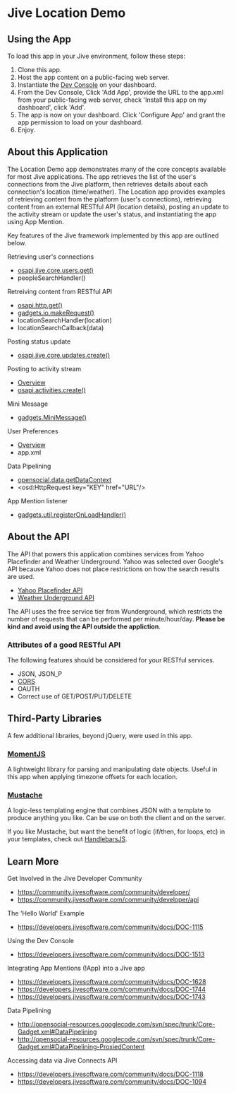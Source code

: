 # Jive Location Demo

## Using the App
To load this app in your Jive environment, follow these steps:

1. Clone this app.
2. Host the app content on a public-facing web server. 
3. Instantiate the [Dev Console](https://developers.jivesoftware.com/community/docs/DOC-1513) on your dashboard. 
4. From the Dev Console, Click 'Add App', provide the URL to the app.xml from your public-facing web server, check 'Install this app on my dashboard', click 'Add'. 
5. The app is now on your dashboard. Click 'Configure App' and grant the app permission to load on your dashboard. 
6. Enjoy.


## About this Application
The Location Demo app demonstrates many of the core concepts available for most Jive applications. The app retrieves the list of the user's connections from the Jive platform, then retrieves details about each connection's location (time/weather). 
The Location app provides examples of retrieving content from the platform (user's connections), retrieving content from an external RESTful API (location details), posting an update to the activity stream or update the user's status, and instantiating the app using App Mention. 

Key features of the Jive framework implemented by this app are outlined below. 

Retrieving user's connections
* [osapi.jive.core.users.get()](http://docs.jivesoftware.com/apireferences/5.0.2/javascriptapi/osapi.jive.core.User.html#method_activities.get)
* peopleSearchHandler()

Retreiving content from RESTful API
* [osapi.http.get()](http://docs.opensocial.org/display/OSD/Osapi.http+%28v0.9%29#Osapi.http%28v0.9%29-osapi.http.get)
* [gadgets.io.makeRequest()](https://developers.google.com/gadgets/docs/reference/#gadgets.io.makeRequest)
* locationSearchHandler(location)
* locationSearchCallback(data)

Posting status update
* [osapi.jive.core.updates.create()](https://developers.jivesoftware.com/community/docs/DOC-1117)

Posting to activity stream
* [Overview](https://developers.jivesoftware.com/community/docs/DOC-1431)
* [osapi.activities.create()](http://opensocial-resources.googlecode.com/svn/spec/1.0/Social-Gadget.xml#osapi.activities.create)

Mini Message
* [gadgets.MiniMessage()](https://developers.google.com/gadgets/docs/reference/#gadgets.MiniMessage)

User Preferences
* [Overview](https://developers.google.com/gadgets/docs/xml_reference#Userprefs_Ref)
* app.xml

Data Pipelining
* [opensocial.data.getDataContext](http://opensocial-resources.googlecode.com/svn/spec/0.9/OpenSocial-Data-Pipelining.xml#rfc.section.11)
* &lt;osd:HttpRequest key="KEY" href="URL"/&gt;

App Mention listener
* [gadgets.util.registerOnLoadHandler()](https://developers.google.com/gadgets/docs/reference/#gadgets.util.registerOnLoadHandler)


## About the API
The API that powers this application combines services from Yahoo Placefinder and Weather Underground. 
Yahoo was selected over Google's API because Yahoo does not place restrictions on how the search results are used.

* [Yahoo Placefinder API](http://developer.yahoo.com/geo/placefinder/)
* [Weather Underground API](http://www.wunderground.com/weather/api/)

The API uses the free service tier from Wunderground, which restricts the number of requests that can be performed per minute/hour/day. 
__Please be kind and avoid using the API outside the appliction__. 

### Attributes of a good RESTful API
The following features should be considered for your RESTful services. 
* JSON, JSON_P
* [CORS](http://enable-cors.org/)
* OAUTH
* Correct use of GET/POST/PUT/DELETE

## Third-Party Libraries
A few additional libraries, beyond jQuery, were used in this app. 

### [MomentJS](http://momentjs.com/)
A lightweight library for parsing and manipulating date objects. Useful in this app when applying timezone offsets for each location. 

### [Mustache](http://mustache.github.com/)
A logic-less templating engine that combines JSON with a template to produce anything you like. Can be use on both the client and on the server. 

If you like Mustache, but want the benefit of logic (if/then, for loops, etc) in your templates, check out [HandlebarsJS](http://handlebarsjs.com/).


## Learn More
Get Involved in the Jive Developer Community
* https://community.jivesoftware.com/community/developer/
* https://community.jivesoftware.com/community/developer/api

The 'Hello World' Example
* https://developers.jivesoftware.com/community/docs/DOC-1115

Using the Dev Console
* https://developers.jivesoftware.com/community/docs/DOC-1513

Integrating App Mentions (!App) into a Jive app
* https://developers.jivesoftware.com/community/docs/DOC-1628
* https://developers.jivesoftware.com/community/docs/DOC-1744
* https://developers.jivesoftware.com/community/docs/DOC-1743

Data Pipelining
* http://opensocial-resources.googlecode.com/svn/spec/trunk/Core-Gadget.xml#DataPipelining
* http://opensocial-resources.googlecode.com/svn/spec/trunk/Core-Gadget.xml#DataPipelining-ProxiedContent

Accessing data via Jive Connects API
* https://developers.jivesoftware.com/community/docs/DOC-1118
* https://developers.jivesoftware.com/community/docs/DOC-1094
